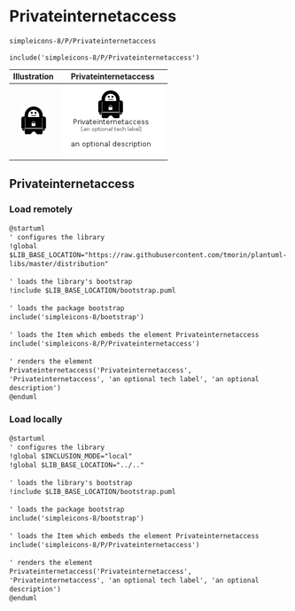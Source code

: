 # Privateinternetaccess


```text
simpleicons-8/P/Privateinternetaccess
```

```text
include('simpleicons-8/P/Privateinternetaccess')
```



| Illustration | Privateinternetaccess |
| :---: | :---: |
| ![illustration for Illustration](../../simpleicons-8/P/Privateinternetaccess.png) | ![illustration for Privateinternetaccess](../../simpleicons-8/P/Privateinternetaccess.Local.png) |




## Privateinternetaccess

### Load remotely
```plantuml
@startuml
' configures the library
!global $LIB_BASE_LOCATION="https://raw.githubusercontent.com/tmorin/plantuml-libs/master/distribution"

' loads the library's bootstrap
!include $LIB_BASE_LOCATION/bootstrap.puml

' loads the package bootstrap
include('simpleicons-8/bootstrap')

' loads the Item which embeds the element Privateinternetaccess
include('simpleicons-8/P/Privateinternetaccess')

' renders the element
Privateinternetaccess('Privateinternetaccess', 'Privateinternetaccess', 'an optional tech label', 'an optional description')
@enduml
```

### Load locally
```plantuml
@startuml
' configures the library
!global $INCLUSION_MODE="local"
!global $LIB_BASE_LOCATION="../.."

' loads the library's bootstrap
!include $LIB_BASE_LOCATION/bootstrap.puml

' loads the package bootstrap
include('simpleicons-8/bootstrap')

' loads the Item which embeds the element Privateinternetaccess
include('simpleicons-8/P/Privateinternetaccess')

' renders the element
Privateinternetaccess('Privateinternetaccess', 'Privateinternetaccess', 'an optional tech label', 'an optional description')
@enduml
```

